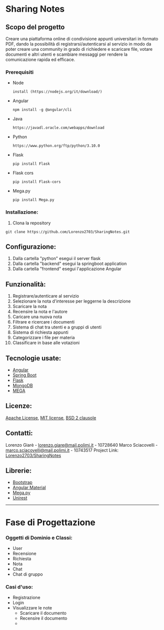 # Sharing Notes

## Scopo del progetto

Creare una piattaforma online di condivisione appunti universitari in formato PDF, dando la possibilità di registrarsi/autenticarsi al servizio in modo da poter creare una community in grado di richiedere e scaricare file, votare documenti e altri utenti e scambiare messaggi per rendere la comunicazione rapida ed efficace.


### Prerequisiti

* Node
  ```
  install (https://nodejs.org/it/download/)
  ```
* Angular
  ```
  npm install -g @angular/cli
   ``` 
* Java
  ```
  https://javadl.oracle.com/webapps/download
   ```    
* Python
  ```
  https://www.python.org/ftp/python/3.10.0
   ``` 
* Flask
  ```
  pip install Flask
   ``` 
* Flask cors
  ```
  pip install Flask-cors
   ``` 
* Mega.py
  ```
  pip install Mega.py
   ``` 

 ### Installazione:

1. Clona la repository
  ```
git clone https://github.com/Lorenzo2703/SharingNotes.git
 ```

## Configurazione:
1. Dalla cartella "python" esegui il server flask
2. Dalla cartella "backend" esegui la springboot application
3. Dalla cartella "frontend" esegui l'applicazione Angular


## Funzionalità:
1. Registrare/autenticare al servizio 
2. Selezionare la nota d'interesse per leggerne la descrizione
3. Scaricare la nota
4. Recensire la nota e l'autore
5. Caricare una nuova nota
6. Filtrare e ricercare i documenti
7. Sistema di chat tra utenti e a gruppi di utenti
8. Sistema di richiesta appunti
9. Categorizzare i file per materia
10. Classificare in base alle votazioni


## Tecnologie usate:
* [Angular](https://angular.io/)
* [Spring Boot](https://spring.io/)
* [Flask](https://flask.palletsprojects.com/en/2.0.x/)
* [MongoDB](https://www.mongodb.com/)
* [MEGA](https://mega.nz/)


## Licenze:

[Apache License](https://www.apache.org/licenses/LICENSE-2.0), [MIT license](https://it.wikipedia.org/wiki/Licenza_MIT), [BSD 2 clausole](https://it.wikipedia.org/wiki/Licenze_BSD#Licenza_BSD_Semplificata/_Licenza_FreeBSD_(2_clausole))

## Contatti:

Lorenzo Giarè - lorenzo.giare@mail.polimi.it - 10728640
Marco Sciacovelli - marco.sciacovelli@mail.polimi.it - 10743517
Project Link: [Lorenzo2703/SharingNotes](https://github.com/Lorenzo2703/SharingNotes)

## Librerie:
- [Bootstrap](https://getbootstrap.com/)
- [Angular Material](https://material.angular.io/)
- [Mega.py](https://pypi.org/project/mega.py/)
- [Unirest](http://kong.github.io/unirest-java/)

---

# Fase di Progettazione

### Oggetti di Dominio e Classi:
- User
- Recensione
- Richiesta
- Nota
- Chat
- Chat di gruppo

### Casi d'uso:
 - Registrazione
 - Login
 - Visualizzare le note
   * Scaricare il documento
   * Recensire il documento
   * 
 